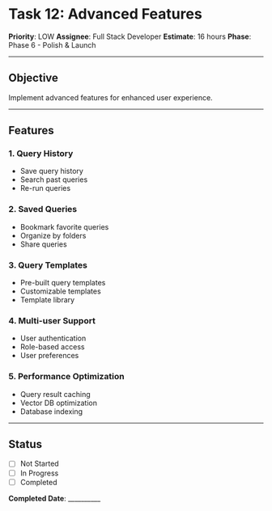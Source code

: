 # Task 12: Advanced Features

**Priority**: LOW
**Assignee**: Full Stack Developer
**Estimate**: 16 hours
**Phase**: Phase 6 - Polish & Launch

---

## Objective
Implement advanced features for enhanced user experience.

---

## Features

### 1. Query History
- Save query history
- Search past queries
- Re-run queries

### 2. Saved Queries
- Bookmark favorite queries
- Organize by folders
- Share queries

### 3. Query Templates
- Pre-built query templates
- Customizable templates
- Template library

### 4. Multi-user Support
- User authentication
- Role-based access
- User preferences

### 5. Performance Optimization
- Query result caching
- Vector DB optimization
- Database indexing

---

## Status
- [ ] Not Started
- [ ] In Progress
- [ ] Completed

**Completed Date**: __________
